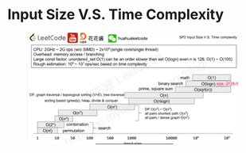 # Input Size V.S. Time Complexity

<figure><img src="../.gitbook/assets/image (4) (1) (1) (1) (1).png" alt=""><figcaption></figcaption></figure>

